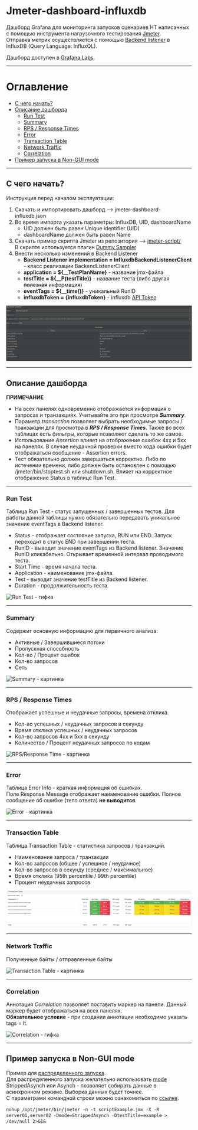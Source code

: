 # Jmeter-dashboard-influxdb
Дашборд Grafana для мониторинга запусков сценариев НТ написанных с помощью инструмента нагрузочного
тестирования [Jmeter](https://jmeter.apache.org/).  
Отправка метрик осуществляется с помощью 
[Backend listener](https://jmeter.apache.org/usermanual/component_reference.html#Backend_Listener)
в InfluxDB (Query Language: InfluxQL).

Дашборд доступен в [Grafana Labs](https://grafana.com/grafana/dashboards/21818-jmeter-dashboard-influxdb/).

---
# Оглавление
* [С чего начать?](#begin)
* [Описание дашборда](#dashboardDescription)
  * [Run Test](#runTest)
  * [Summary](#summary)
  * [RPS / Response Times](#rps)
  * [Error](#error)
  * [Transaction Table](#transactionTable)
  * [Network Traffic](#network)
  * [Correlation](#correlation)
* [Пример запуска в Non-GUI mode](#example)

---
## С чего начать? <a id="begin"></a>
Инструкция перед началом эксплуатации:
1. Скачать и импортировать дашборд --> jmeter-dashboard-influxdb.json
2. Во время импорта указать параметры: InfluxDB, UID, dashboardName 
   * UID должен быть равен Unique identifier (UID)
   * dashboardName должен быть равен Name
4. Скачать пример скрипта Jmeter из репозитория --> [jmeter-script/](https://github.com/promokk/jmeter-dashboard-influxdb/tree/main/jmeter-script)  
В скрипте используется плагин [Dummy Sampler](https://jmeter-plugins.org/wiki/DummySampler/)
4. Внести несколько изменений в Backend Listener
   * **Backend Listener implementation = InfluxdbBackendListenerClient** - класс реализации BackendListenerClient
   * **application = ${__TestPlanName}** - название jmx-файла
   * **testTitle = ${__P(testTitle)}** - название теста (либо другая ~~полезная~~ информация)
   * **eventTags = ${__time()}** - уникальный RunID
   * **influxdbToken = {influxdbToken}** -
    influxdb [API Token](https://docs.influxdata.com/influxdb/cloud/admin/tokens/create-token/)

![Backend Listener - картинка](https://raw.githubusercontent.com/promokk/jmeter-dashboard-influxdb/main/data/Backend_Listener.png)

---
## Описание дашборда <a id="dashboardDescription"></a>
**ПРИМЕЧАНИЕ**
* На всех панелях одновременно отображается информация о запросах и транзакциях. Учитывайте это при
просмотре **_Summary_**.  
* Параметр _transaction_ позволяет выбрать необходимые запросы / транзакции для просмотра в **_RPS / Response Times_**.
Также во всех таблицах есть фильтры, которые позволяют сделать то же самое.  
* Использование _Assertion_ влияет на отображение ошибок 4xx и 5xx на панелях. В случае неудачной проверки
вместо кода ошибки будет отображаться сообщение - Assertion errors.
* Тест обязательно должен завершаться корректно. Либо по истечении времени, 
либо должен быть остановлен с помощью /jmeter/bin/stoptest.sh или shutdown.sh. 
Влияет на корректное отображение Status в таблице Run Test.

---
### Run Test <a id="runTest"></a>
Таблица Run Test - статус запущенных / завершенных тестов. Для работы данной таблицы нужно обязательно передавать
уникальное значение eventTags в Backend listener.
* Status - отображает состояние запуска, RUN или END. Запуск переходит в статус END при завершении теста.
* RunID - выводит значение eventTags из Backend listener. Значение RunID кликабельно. Открывает временной
интервал проводимого теста.
* Start Time - время начала теста.
* Application - наименование jmx-файла.
* Test - выводит значение testTitle из Backend listener.
* Duration - продолжительность теста.

![Run Test - гифка](https://raw.githubusercontent.com/promokk/jmeter-dashboard-influxdb/main/data/Run_Test.gif)

---
### Summary <a id="summary"></a>
Содержит основную информацию для первичного анализа:
* Активные / Завершившиеся потоки 
* Пропускная способность 
* Кол-во / Процент ошибок 
* Кол-во запросов 
* Сеть

![Summary - картинка](https://raw.githubusercontent.com/promokk/jmeter-dashboard-influxdb/main/data/Summary.png)

---
### RPS / Response Times <a id="rps"></a>
Отображает успешные и неудачные запросы, времена отклика. 
* Кол-во успешных / неудачных запросов в секунду 
* Время отклика успешных / неудачных запросов 
* Кол-во запросов 4xx и 5xx в секунду 
* Количество / Процент неудачных запросов по кодам

![RPS/Response Time - картинка](https://raw.githubusercontent.com/promokk/jmeter-dashboard-influxdb/main/data/RPS_Response_Time.png)

---
### Error <a id="error"></a>
Таблица Error Info - краткая информация об ошибках.  
Поле Response Message отображает наименование ошибки. Полное сообщение об ошибке (тело ответа) **не выводится**.

![Error - картинка](https://raw.githubusercontent.com/promokk/jmeter-dashboard-influxdb/main/data/Error.png)

---
### Transaction Table <a id="transactionTable"></a>
Таблица Transaction Table - статистика запросов / транзакций.
* Наименование запроса / транзакции 
* Кол-во запросов (общее / успешное / неудачное)
* Кол-во запросов в секунду (среднее / максимальное)
* Время отклика (95th percentile / 99th percentile)
* Процент неудачных запросов

![Transaction Table - картинка](https://raw.githubusercontent.com/promokk/jmeter-dashboard-influxdb/main/data/Transaction_Table.png)

---
### Network Traffic <a id="network"></a>
Полученные байты / отправленные байты

![Transaction Table - картинка](https://raw.githubusercontent.com/promokk/jmeter-dashboard-influxdb/main/data/Network_Traffic.png)

---
### Correlation <a id="correlation"></a>
Аннотация _Сorrelation_ позволяет поставить маркер на панели. Данный маркер будет отображаться на всех панелях.  
**Обязательное условие** - при создании аннотации необходимо указать tags = lt.

![Correlation - гифка](https://raw.githubusercontent.com/promokk/jmeter-dashboard-influxdb/main/data/Correlation.gif)

---
## Пример запуска в Non-GUI mode <a id="example"></a>
Пример для [распределенного запуска](https://jmeter.apache.org/usermanual/remote-test.html).  
Для распределенного запуска желательно использовать [mode](https://jmeter.apache.org/usermanual/remote-test.html#sendermode)
StrippedAsynch или Asynch - позволяет собирать данные в асинхронном режиме. Выборка данных будет точнее.  
С параметрами командной строки можно ознакомиться по [ссылке](https://jmeter.apache.org/usermanual/get-started.html#non_gui).

~~~shell
nohup /opt/jmeter/bin/jmeter -n -t scriptExample.jmx -X -R server01,server02 -Dmode=StrippedAsynch -DtestTitle=example > /dev/null 2>&1&
~~~
